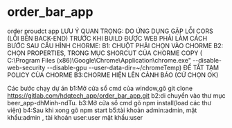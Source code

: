 # order_bar_app

order proudct app
LƯU Ý QUAN TRỌNG: DO ỨNG DỤNG GẶP LỖI CORS (LỖI BÊN BACK-END) TRƯỚC KHI BUILD ĐƯỢC WEB PHẢI LÀM CÁCH BƯỚC SAU CẤU HÌNH CHORME:
B1: CHUỘT PHẢI CHỌN VÀO CHORME
B2: CHỌN PROPERTIES, TRONG MỤC SHORCUT CỦA CHORME COPY ( C:\Program Files (x86)\Google\Chrome\Application\chrome.exe" --disable-web-security --disable-gpu --user-data-dir=~/chromeTemp)
ĐỂ TẮT TẠM POLICY CỦA CHORME
B3:CHORME HIỆN LÊN CẢNH BÁO (CỨ CHỌN OK)


Các bước chạy dự án
b1:Mở cửa sổ cmd của window,gõ git clone https://gitlab.com/hdqtech_app/order_bar_app.git
b2:di chuyển vào thư mục beer_app-dhMinh-ndTu.
b3:Mở cửa sổ cmd gõ npm install(load các thư viện)
b4:Sau khi xong gõ npm start
b5:tài khoản admin:admin, mật khẩu:admin , tài khoản user:user mật khẩu:user